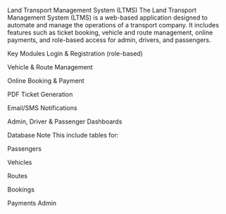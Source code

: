 Land Transport Management System (LTMS)
The Land Transport Management System (LTMS) is a web-based application designed to automate and manage the operations of a transport company. It includes features such as ticket booking, vehicle and route management, online payments, and role-based access for admin, drivers, and passengers.

 Key Modules
Login & Registration (role-based)

Vehicle & Route Management

Online Booking & Payment

PDF Ticket Generation

Email/SMS Notifications

Admin, Driver & Passenger Dashboards

 Database Note
 This include tables for:

Passengers

Vehicles

Routes

Bookings

Payments
Admin
